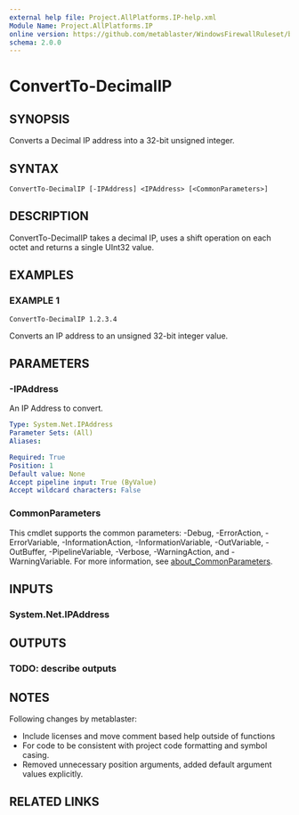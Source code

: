 ```yaml
---
external help file: Project.AllPlatforms.IP-help.xml
Module Name: Project.AllPlatforms.IP
online version: https://github.com/metablaster/WindowsFirewallRuleset/blob/develop/Modules/Project.AllPlatforms.IP/Help/en-US/ConvertTo-DecimalIP.md
schema: 2.0.0
---
```


# ConvertTo-DecimalIP

## SYNOPSIS

Converts a Decimal IP address into a 32-bit unsigned integer.

## SYNTAX

```none
ConvertTo-DecimalIP [-IPAddress] <IPAddress> [<CommonParameters>]
```

## DESCRIPTION

ConvertTo-DecimalIP takes a decimal IP,
uses a shift operation on each octet and returns a single UInt32 value.

## EXAMPLES

### EXAMPLE 1

```none
ConvertTo-DecimalIP 1.2.3.4
```

Converts an IP address to an unsigned 32-bit integer value.

## PARAMETERS

### -IPAddress

An IP Address to convert.

```yaml
Type: System.Net.IPAddress
Parameter Sets: (All)
Aliases:

Required: True
Position: 1
Default value: None
Accept pipeline input: True (ByValue)
Accept wildcard characters: False
```

### CommonParameters

This cmdlet supports the common parameters: -Debug, -ErrorAction, -ErrorVariable, -InformationAction, -InformationVariable, -OutVariable, -OutBuffer, -PipelineVariable, -Verbose, -WarningAction, and -WarningVariable. For more information, see [about_CommonParameters](http://go.microsoft.com/fwlink/?LinkID=113216).

## INPUTS

### System.Net.IPAddress

## OUTPUTS

### TODO: describe outputs

## NOTES

Following changes by metablaster:
- Include licenses and move comment based help outside of functions
- For code to be consistent with project code formatting and symbol casing.
- Removed unnecessary position arguments, added default argument values explicitly.

## RELATED LINKS
